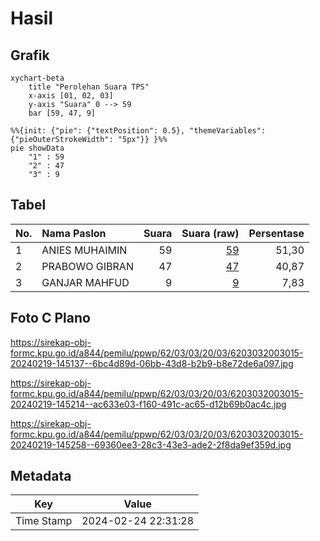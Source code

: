 # Hasil

## Grafik

```mermaid
xychart-beta
    title "Perolehan Suara TPS"
    x-axis [01, 02, 03]
    y-axis "Suara" 0 --> 59
    bar [59, 47, 9]
```

```mermaid
%%{init: {"pie": {"textPosition": 0.5}, "themeVariables": {"pieOuterStrokeWidth": "5px"}} }%%
pie showData
    "1" : 59
    "2" : 47
    "3" : 9
```

## Tabel

| No. | Nama Paslon    | Suara | Suara (raw) | Persentase |
|:--- |:-------------- | -----:| -----------:| ----------:|
| 1   | ANIES MUHAIMIN | 59    | [59][p-1]   | 51,30      |
| 2   | PRABOWO GIBRAN | 47    | [47][p-2]   | 40,87      |
| 3   | GANJAR MAHFUD  | 9     | [9][p-3]    | 7,83       |


[p-1]: https://github.com/gigit-pemilu/pemilu-2024-62-kalimantan-tengah/blob/main/pilpres/hitung-suara/sub/62-kalimantan-tengah/sub/03-kapuas/sub/03-kapuas-timur/sub/2003-anjir-serapat-barat/sub/015-tps/sub/paslon-1.txt
[p-2]: https://github.com/gigit-pemilu/pemilu-2024-62-kalimantan-tengah/blob/main/pilpres/hitung-suara/sub/62-kalimantan-tengah/sub/03-kapuas/sub/03-kapuas-timur/sub/2003-anjir-serapat-barat/sub/015-tps/sub/paslon-2.txt
[p-3]: https://github.com/gigit-pemilu/pemilu-2024-62-kalimantan-tengah/blob/main/pilpres/hitung-suara/sub/62-kalimantan-tengah/sub/03-kapuas/sub/03-kapuas-timur/sub/2003-anjir-serapat-barat/sub/015-tps/sub/paslon-3.txt

## Foto C Plano

https://sirekap-obj-formc.kpu.go.id/a844/pemilu/ppwp/62/03/03/20/03/6203032003015-20240219-145137--6bc4d89d-06bb-43d8-b2b9-b8e72de6a097.jpg

https://sirekap-obj-formc.kpu.go.id/a844/pemilu/ppwp/62/03/03/20/03/6203032003015-20240219-145214--ac633e03-f160-491c-ac65-d12b69b0ac4c.jpg

https://sirekap-obj-formc.kpu.go.id/a844/pemilu/ppwp/62/03/03/20/03/6203032003015-20240219-145258--69360ee3-28c3-43e3-ade2-2f8da9ef359d.jpg


## Metadata

| Key        | Value               |
| ---------- | ------------------- |
| Time Stamp | 2024-02-24 22:31:28 |



